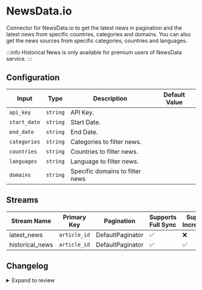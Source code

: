 # NewsData.io
Connector for NewsData.io to get the latest news in pagination and the latest news from specific countries, categories and domains. You can also get the news sources from specific categories, countries and languages.

:::info
Historical News is only available for premium users of NewsData service.
:::

## Configuration

| Input | Type | Description | Default Value |
|-------|------|-------------|---------------|
| `api_key` | `string` | API Key.  |  |
| `start_date` | `string` | Start Date.  |  |
| `end_date` | `string` | End Date.  |  |
| `categories` | `string` | Categories to filter news.  |  |
| `countries` | `string` | Countries to filter news.  |  |
| `languages` | `string` | Language to filter news.  |  |
| `domains` | `string` | Specific domains to filter news  |  |

## Streams
| Stream Name | Primary Key | Pagination | Supports Full Sync | Supports Incremental |
|-------------|-------------|------------|---------------------|----------------------|
| latest_news | `article_id` | DefaultPaginator | ✅ |  ❌  |
| historical_news | `article_id` | DefaultPaginator | ✅ |  ✅  |


## Changelog

<details>
  <summary>Expand to review</summary>

| Version          | Date              | Pull Request | Subject        |
|------------------|-------------------|--------------|----------------|
| 0.0.24 | 2025-05-24 | [60542](https://github.com/airbytehq/airbyte/pull/60542) | Update dependencies |
| 0.0.23 | 2025-05-10 | [60065](https://github.com/airbytehq/airbyte/pull/60065) | Update dependencies |
| 0.0.22 | 2025-05-03 | [59466](https://github.com/airbytehq/airbyte/pull/59466) | Update dependencies |
| 0.0.21 | 2025-04-27 | [59099](https://github.com/airbytehq/airbyte/pull/59099) | Update dependencies |
| 0.0.20 | 2025-04-19 | [58465](https://github.com/airbytehq/airbyte/pull/58465) | Update dependencies |
| 0.0.19 | 2025-04-12 | [57844](https://github.com/airbytehq/airbyte/pull/57844) | Update dependencies |
| 0.0.18 | 2025-04-05 | [57285](https://github.com/airbytehq/airbyte/pull/57285) | Update dependencies |
| 0.0.17 | 2025-03-29 | [56793](https://github.com/airbytehq/airbyte/pull/56793) | Update dependencies |
| 0.0.16 | 2025-03-22 | [56045](https://github.com/airbytehq/airbyte/pull/56045) | Update dependencies |
| 0.0.15 | 2025-03-08 | [55513](https://github.com/airbytehq/airbyte/pull/55513) | Update dependencies |
| 0.0.14 | 2025-03-01 | [54779](https://github.com/airbytehq/airbyte/pull/54779) | Update dependencies |
| 0.0.13 | 2025-02-22 | [54292](https://github.com/airbytehq/airbyte/pull/54292) | Update dependencies |
| 0.0.12 | 2025-02-15 | [53792](https://github.com/airbytehq/airbyte/pull/53792) | Update dependencies |
| 0.0.11 | 2025-02-08 | [53259](https://github.com/airbytehq/airbyte/pull/53259) | Update dependencies |
| 0.0.10 | 2025-02-01 | [52723](https://github.com/airbytehq/airbyte/pull/52723) | Update dependencies |
| 0.0.9 | 2025-01-25 | [52262](https://github.com/airbytehq/airbyte/pull/52262) | Update dependencies |
| 0.0.8 | 2025-01-18 | [51801](https://github.com/airbytehq/airbyte/pull/51801) | Update dependencies |
| 0.0.7 | 2025-01-11 | [51173](https://github.com/airbytehq/airbyte/pull/51173) | Update dependencies |
| 0.0.6 | 2024-12-28 | [50643](https://github.com/airbytehq/airbyte/pull/50643) | Update dependencies |
| 0.0.5 | 2024-12-21 | [50097](https://github.com/airbytehq/airbyte/pull/50097) | Update dependencies |
| 0.0.4 | 2024-12-14 | [49630](https://github.com/airbytehq/airbyte/pull/49630) | Update dependencies |
| 0.0.3 | 2024-12-12 | [49259](https://github.com/airbytehq/airbyte/pull/49259) | Update dependencies |
| 0.0.2 | 2024-12-11 | [48999](https://github.com/airbytehq/airbyte/pull/48999) | Starting with this version, the Docker image is now rootless. Please note that this and future versions will not be compatible with Airbyte versions earlier than 0.64 |
| 0.0.1 | 2024-11-08 | | Initial release by [@faria-karim-porna](https://github.com/faria-karim-porna) via Connector Builder |

</details>
